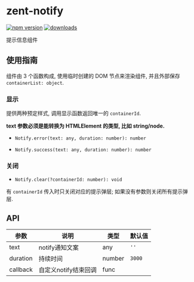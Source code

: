 # zent-notify

[![npm version](https://img.shields.io/npm/v/zent-notify.svg?style=flat)](https://www.npmjs.com/package/zent-notify) [![downloads](https://img.shields.io/npm/dt/zent-notify.svg)](https://www.npmjs.com/package/zent-notify)

提示信息组件

## 使用指南

组件由 3 个函数构成, 使用临时创建的 DOM 节点来渲染组件, 并且外部保存 `containerList: object`.

### 显示

提供两种预定样式, 调用显示函数返回唯一的 `containerId`.

**text 参数必须是能转换为 HTMLElement 的类型, 比如 string/node.**

- `Notify.error(text: any, duration: number): number`

- `Notify.success(text: any, duration: number): number`

### 关闭

-  `Notify.clear(?containerId: number): void`

有 `containerId` 传入时只关闭对应的提示弹层; 如果没有参数则关闭所有提示弹层.

## API

| 参数       | 说明            | 类型     | 默认值    |
| -------- | ------------- | ------ | ------ |
| text     | notify通知文案    | any   | `''`   |
| duration | 持续时间          | number | `3000` |
| callback | 自定义notify结束回调 | func   |        |
